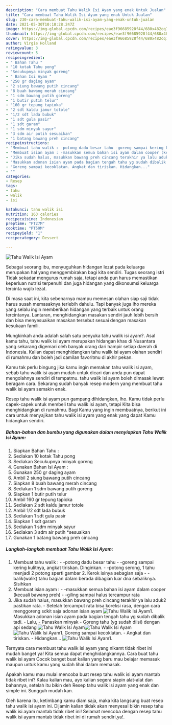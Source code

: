 ```yaml
---
description: "Cara membuat Tahu Walik Isi Ayam yang enak Untuk Jualan"
title: "Cara membuat Tahu Walik Isi Ayam yang enak Untuk Jualan"
slug: 230-cara-membuat-tahu-walik-isi-ayam-yang-enak-untuk-jualan
date: 2021-05-30T10:10:28.247Z
image: https://img-global.cpcdn.com/recipes/eae3f96685928f44/680x482cq70/tahu-walik-isi-ayam-foto-resep-utama.jpg
thumbnail: https://img-global.cpcdn.com/recipes/eae3f96685928f44/680x482cq70/tahu-walik-isi-ayam-foto-resep-utama.jpg
cover: https://img-global.cpcdn.com/recipes/eae3f96685928f44/680x482cq70/tahu-walik-isi-ayam-foto-resep-utama.jpg
author: Virgie Holland
ratingvalue: 3
reviewcount: 5
recipeingredient:
- " Bahan Tahu "
- "10 kotak Tahu pong"
- "Secukupnya minyak goreng"
- " Bahan Isi Ayam "
- "250 gr daging ayam"
- "2 siung bawang putih cincang"
- "8 buah bawang merah cincang"
- "1 sdm bawang putih goreng"
- "1 butir putih telur"
- "160 gr tepung tapioka"
- "2 sdt kaldu jamur totole"
- "1/2 sdt lada bubuk"
- "1 sdt gula pasir"
- "1 sdt garam"
- "1 sdm minyak sayur"
- "3 sdm air putih sesuaikan"
- "1 batang bawang preh cincang"
recipeinstructions:
- "Membuat tahu walik : -potong dadu besar tahu -goreng sampai kering kulitnya, angkat tiriskan. Dinginkan. -potong serong, 1 tahu menjadi 2 potong sperti gambar 2. Kerok isinya sebagian saja -balik(walik) tahu bagian dalam berada dibagian luar dna sebaliknya. Sisihkan"
- "Membuat isian ayam : -masukkan semua bahan isi ayam dalam cooper (kecuali bawang preh) -giling sampai halus tercampur rata"
- "Jika sudah halus, masukkan bawang preh cincang terakhir ya lalu aduk2 pastikan rata.  Setelah tercamput rata bisa koreksi rasa, dengan cara menggoreng sdkit saja adonan isian ayam"
- "Masukkan adonan isian ayam pada bagian tengah tahu yg sudah dibalik tadi. Lalu, Panaskan minyak Goreng tahu (yg sudah diisi) dengan api sedang"
- "Goreng sampai kecoklatan. Angkat dan tiriskan. Hidangkan..."
- ""
categories:
- Resep
tags:
- tahu
- walik
- isi

katakunci: tahu walik isi 
nutrition: 163 calories
recipecuisine: Indonesian
preptime: "PT27M"
cooktime: "PT59M"
recipeyield: "1"
recipecategory: Dessert

---
```



![Tahu Walik Isi Ayam](https://img-global.cpcdn.com/recipes/eae3f96685928f44/680x482cq70/tahu-walik-isi-ayam-foto-resep-utama.jpg)

Sebagai seorang ibu, menyuguhkan hidangan lezat pada keluarga merupakan hal yang menggembirakan bagi kita sendiri. Tugas seorang istri Tidak sekadar mengurus rumah saja, tetapi anda pun harus memastikan keperluan nutrisi terpenuhi dan juga hidangan yang dikonsumsi keluarga tercinta wajib lezat.

Di masa  saat ini, kita sebenarnya mampu memesan olahan siap saji tidak harus susah memasaknya terlebih dahulu. Tapi banyak juga lho mereka yang selalu ingin memberikan hidangan yang terbaik untuk orang tercintanya. Lantaran, menghidangkan masakan sendiri jauh lebih bersih dan bisa menyesuaikan masakan tersebut sesuai dengan masakan kesukaan famili. 



Mungkinkah anda adalah salah satu penyuka tahu walik isi ayam?. Asal kamu tahu, tahu walik isi ayam merupakan hidangan khas di Nusantara yang sekarang digemari oleh banyak orang dari hampir setiap daerah di Indonesia. Kalian dapat menghidangkan tahu walik isi ayam olahan sendiri di rumahmu dan boleh jadi camilan favoritmu di akhir pekan.

Kamu tak perlu bingung jika kamu ingin memakan tahu walik isi ayam, sebab tahu walik isi ayam mudah untuk dicari dan anda pun dapat mengolahnya sendiri di tempatmu. tahu walik isi ayam boleh dimasak lewat beragam cara. Sekarang sudah banyak resep modern yang membuat tahu walik isi ayam semakin enak.

Resep tahu walik isi ayam pun gampang dihidangkan, lho. Kamu tidak perlu capek-capek untuk membeli tahu walik isi ayam, tetapi Kita bisa menghidangkan di rumahmu. Bagi Kamu yang ingin membuatnya, berikut ini cara untuk menyajikan tahu walik isi ayam yang enak yang dapat Kamu hidangkan sendiri.

<!--inarticleads1-->

##### Bahan-bahan dan bumbu yang digunakan dalam menyiapkan Tahu Walik Isi Ayam:

1. Siapkan  Bahan Tahu :
1. Sediakan 10 kotak Tahu pong
1. Sediakan Secukupnya minyak goreng
1. Gunakan  Bahan Isi Ayam :
1. Gunakan 250 gr daging ayam
1. Ambil 2 siung bawang putih cincang
1. Siapkan 8 buah bawang merah cincang
1. Sediakan 1 sdm bawang putih goreng
1. Siapkan 1 butir putih telur
1. Ambil 160 gr tepung tapioka
1. Sediakan 2 sdt kaldu jamur totole
1. Ambil 1/2 sdt lada bubuk
1. Sediakan 1 sdt gula pasir
1. Siapkan 1 sdt garam
1. Sediakan 1 sdm minyak sayur
1. Sediakan 3 sdm air putih *sesuaikan
1. Gunakan 1 batang bawang preh cincang




<!--inarticleads2-->

##### Langkah-langkah membuat Tahu Walik Isi Ayam:

1. Membuat tahu walik : - -potong dadu besar tahu - -goreng sampai kering kulitnya, angkat tiriskan. Dinginkan. - -potong serong, 1 tahu menjadi 2 potong sperti gambar 2. Kerok isinya sebagian saja - -balik(walik) tahu bagian dalam berada dibagian luar dna sebaliknya. Sisihkan
1. Membuat isian ayam : - -masukkan semua bahan isi ayam dalam cooper (kecuali bawang preh) - -giling sampai halus tercampur rata
1. Jika sudah halus, masukkan bawang preh cincang terakhir ya lalu aduk2 pastikan rata.  - Setelah tercamput rata bisa koreksi rasa, dengan cara menggoreng sdkit saja adonan isian ayam
<img src="//assets-global.cpcdn.com/assets/icons/button_play-2c75c40dde080a61004c1f40b05d8f140eaff45d7e9e6481dc71c63d2e7c4909.png" alt="Tahu Walik Isi Ayam">1. Masukkan adonan isian ayam pada bagian tengah tahu yg sudah dibalik tadi. - Lalu, - Panaskan minyak - Goreng tahu (yg sudah diisi) dengan api sedang
<img src="//assets-global.cpcdn.com/assets/icons/button_play-2c75c40dde080a61004c1f40b05d8f140eaff45d7e9e6481dc71c63d2e7c4909.png" alt="Tahu Walik Isi Ayam"><img src="//assets-global.cpcdn.com/assets/icons/button_play-2c75c40dde080a61004c1f40b05d8f140eaff45d7e9e6481dc71c63d2e7c4909.png" alt="Tahu Walik Isi Ayam"><img src="//assets-global.cpcdn.com/assets/icons/button_play-2c75c40dde080a61004c1f40b05d8f140eaff45d7e9e6481dc71c63d2e7c4909.png" alt="Tahu Walik Isi Ayam">1. Goreng sampai kecoklatan. - Angkat dan tiriskan. - Hidangkan...
<img src="//assets-global.cpcdn.com/assets/icons/button_play-2c75c40dde080a61004c1f40b05d8f140eaff45d7e9e6481dc71c63d2e7c4909.png" alt="Tahu Walik Isi Ayam">1. 




Ternyata cara membuat tahu walik isi ayam yang nikamt tidak ribet ini mudah banget ya! Kita semua dapat menghidangkannya. Cara buat tahu walik isi ayam Cocok banget buat kalian yang baru mau belajar memasak maupun untuk kamu yang sudah lihai dalam memasak.

Apakah kamu mau mulai mencoba buat resep tahu walik isi ayam mantab tidak ribet ini? Kalau kalian mau, ayo kalian segera siapin alat-alat dan bahannya, setelah itu bikin deh Resep tahu walik isi ayam yang enak dan simple ini. Sungguh mudah kan. 

Oleh karena itu, ketimbang kamu diam saja, maka kita langsung buat resep tahu walik isi ayam ini. Dijamin kalian tiidak akan menyesal bikin resep tahu walik isi ayam mantab tidak ribet ini! Selamat mencoba dengan resep tahu walik isi ayam mantab tidak ribet ini di rumah sendiri,ya!.

